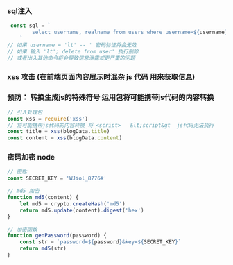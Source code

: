 ### sql注入

```js
 const sql = `
        select username, realname from users where username=${username} and password=${password}
    `
// 如果 username = 'lt' -- ' 密码验证将会无效
// 如果 输入 'lt'; delete from user' 执行删除 
// 或者出入其他命令将会导致信息泄露或更严重的问题
```

### xss 攻击 (在前端页面内容展示时混杂 js 代码 用来获取信息)
### 预防： 转换生成js的特殊符号 运用包将可能携带js代码的内容转换
```js
// 引入处理包
const xss = require('xss')
// 将可能携带js代码的内容转换 将 <script>   &lt;script&gt  js代码无法执行
const title = xss(blogData.title)
const content = xss(blogData.content)
```



### 密码加密 node
```js
// 密匙
const SECRET_KEY = 'WJiol_8776#'

// md5 加密
function md5(content) {
    let md5 = crypto.createHash('md5')
    return md5.update(content).digest('hex')
}

// 加密函数
function genPassword(password) {
    const str = `password=${password}&key=${SECRET_KEY}`
    return md5(str)
}
```


